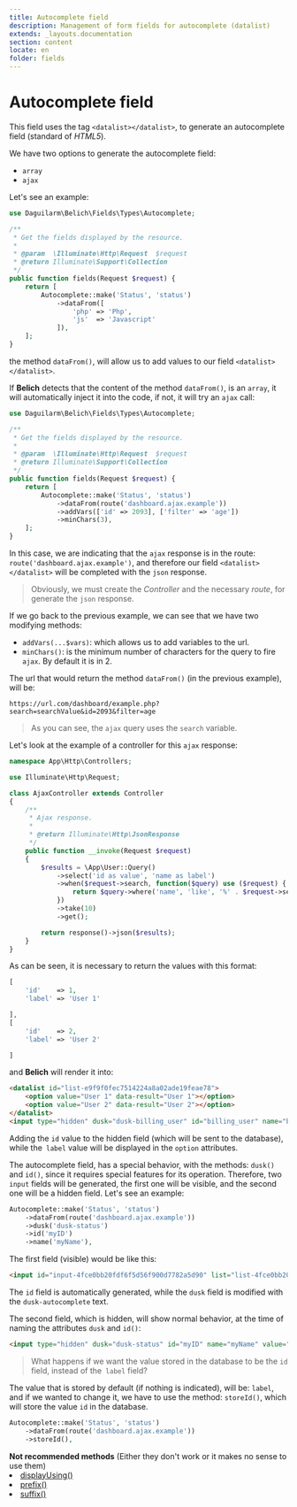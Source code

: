 ```yaml
---
title: Autocomplete field
description: Management of form fields for autocomplete (datalist)
extends: _layouts.documentation
section: content
locate: en
folder: fields
---
```


# Autocomplete field

This field uses the tag `<datalist></datalist>`, to generate an autocomplete field (standard of *HTML5*).

We have two options to generate the autocomplete field:

- `array`
- `ajax`

Let's see an example:

```php
use Daguilarm\Belich\Fields\Types\Autocomplete;

/**
 * Get the fields displayed by the resource.
 *
 * @param  \Illuminate\Http\Request  $request
 * @return Illuminate\Support\Collection
 */
public function fields(Request $request) {
    return [
        Autocomplete::make('Status', 'status')
            ->dataFrom([
                'php' => 'Php',
                'js'  => 'Javascript'
            ]),
    ];
}
```

the method `dataFrom()`, will allow us to add values to our field `<datalist></datalist>`.

If **Belich** detects that the content of the method `dataFrom()`, is an `array`, it will automatically inject it into the code, if not, it will try an `ajax` call:

```php
use Daguilarm\Belich\Fields\Types\Autocomplete;

/**
 * Get the fields displayed by the resource.
 *
 * @param  \Illuminate\Http\Request  $request
 * @return Illuminate\Support\Collection
 */
public function fields(Request $request) {
    return [
        Autocomplete::make('Status', 'status')
            ->dataFrom(route('dashboard.ajax.example'))
            ->addVars(['id' => 2093], ['filter' => 'age'])
            ->minChars(3),
    ];
}
```

In this case, we are indicating that the `ajax` response is in the route: `route('dashboard.ajax.example')`, and therefore our field `<datalist></datalist>` will be completed with the `json` response.

>Obviously, we must create the *Controller* and the necessary *route*, for generate the `json` response.

If we go back to the previous example, we can see that we have two modifying methods:

- `addVars(...$vars)`: which allows us to add variables to the url.
- `minChars()`: is the minimum number of characters for the query to fire `ajax`. By default it is in 2.

The url that would return the method `dataFrom()` (in the previous example), will be:

~~~
https://url.com/dashboard/example.php?search=searchValue&id=2093&filter=age
~~~

>As you can see, the `ajax` query uses the `search` variable. 

Let's look at the example of a controller for this `ajax` response:

```php
namespace App\Http\Controllers;

use Illuminate\Http\Request;

class AjaxController extends Controller
{
    /**
     * Ajax response.
     *
     * @return Illuminate\Http\JsonResponse
     */
    public function __invoke(Request $request)
    {
        $results = \App\User::Query()
            ->select('id as value', 'name as label')
            ->when($request->search, function($query) use ($request) {
                return $query->where('name', 'like', '%' . $request->search . '%');
            })
            ->take(10)
            ->get();

        return response()->json($results);
    }
}
```

As can be seen, it is necessary to return the values with this format:

```php
[
    'id'    => 1,
    'label' => 'User 1'

],
[
    'id'    => 2,
    'label' => 'User 2'

]
```

and **Belich** will render it into:

```html
<datalist id="list-e9f9f0fec7514224a8a02ade19feae78">
    <option value="User 1" data-result="User 1"></option>
    <option value="User 2" data-result="User 2"></option>
</datalist>
<input type="hidden" dusk="dusk-billing_user" id="billing_user" name="billing_user" value="1">
```

Adding the `id` value to the hidden field (which will be sent to the database), while the` label` value will be displayed in the `option` attributes.

The autocomplete field, has a special behavior, with the methods: `dusk()` and `id()`, since it requires special features for its operation. Therefore, two `input` fields will be generated, the first one will be visible, and the second one will be a hidden field. Let's see an example:

```php
Autocomplete::make('Status', 'status')
    ->dataFrom(route('dashboard.ajax.example'))
    ->dusk('dusk-status')
    ->id('myID')
    ->name('myName'),
```

The first field (visible) would be like this:

```html
<input id="input-4fce0bb20fdf6f5d56f900d7782a5d90" list="list-4fce0bb20fdf6f5d56f900d7782a5d90" type="text" dusk="dusk-autocomplete-status" value="" name="myName" onkeyup="requestAjax('https://belich-dashboard.test/dashboard/ajax/example', '4fce0bb20fdf6f5d56f900d7782a5d90', '2', '');" onchange="selectDatalist('test_name', '4fce0bb20fdf6f5d56f900d7782a5d90');">
```

The `id` field is automatically generated, while the `dusk` field is modified with the `dusk-autocomplete` text.

The second field, which is hidden, will show normal behavior, at the time of naming the attributes `dusk` and `id()`:

```html
<input type="hidden" dusk="dusk-status" id="myID" name="myName" value="2">
```

>What happens if we want the value stored in the database to be the `id` field, instead of the` label` field?

The value that is stored by default (if nothing is indicated), will be: `label`, and if we wanted to change it, we have to use the method: `storeId()`, which will store the value `id` in the database.

```php
Autocomplete::make('Status', 'status')
    ->dataFrom(route('dashboard.ajax.example'))
    ->storeId(),
```

<div class="tip">
    <b>Not recommended methods</b> (Either they don't work or it makes no sense to use them)
    <u>
        <li>displayUsing()</li>
        <li>prefix()</li>
        <li>suffix()</li>
    </u>
</div>
